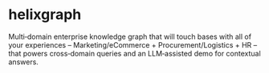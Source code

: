 # helixgraph
Multi‑domain enterprise knowledge graph that will touch bases with all of your experiences – Marketing/eCommerce + Procurement/Logistics + HR – that powers cross‑domain queries and an LLM‑assisted demo for contextual answers.
